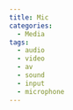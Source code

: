```yaml
---
title: Mic
categories:
  - Media
tags:
  - audio
  - video
  - av
  - sound
  - input
  - microphone
---
```

